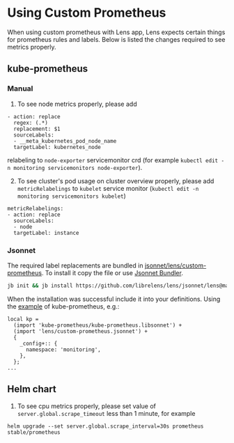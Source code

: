 # Using Custom Prometheus

When using custom prometheus with Lens app, Lens expects certain things for prometheus rules and labels. Below is listed the changes required to see metrics properly.

## kube-prometheus

### Manual

1. To see node metrics properly, please add

```
- action: replace
  regex: (.*)
  replacement: $1
  sourceLabels:
  - __meta_kubernetes_pod_node_name
  targetLabel: kubernetes_node
```

relabeling to `node-exporter` servicemonitor crd (for example `kubectl edit -n monitoring servicemonitors node-exporter`).

2. To see cluster's pod usage on cluster overview properly, please add `metricRelabelings` to `kubelet` service monitor (`kubectl edit -n monitoring servicemonitors kubelet`)

```
metricRelabelings:
- action: replace
  sourceLabels:
  - node
  targetLabel: instance
```

### Jsonnet

The required label replacements are bundled in [jsonnet/lens/custom-prometheus](../jsonnet/lens/custom-prometheus.jsonnet). To install it copy the file or use
[Jsonnet Bundler](https://github.com/jsonnet-bundler/jsonnet-bundler).

```bash
jb init && jb install https://github.com/librelens/lens/jsonnet/lens@master
```

When the installation was successful include it into your definitions. Using the [example](https://github.com/coreos/kube-prometheus#compiling) 
of kube-prometheus, e.g.:

```
local kp =
  (import 'kube-prometheus/kube-prometheus.libsonnet') +
  (import 'lens/custom-prometheus.jsonnet') +
  {
    _config+:: {
      namespace: 'monitoring',
    },
  };
...
```

## Helm chart

1. To see cpu metrics properly, please set value of `server.global.scrape_timeout` less than 1 minute, for example

```
helm upgrade --set server.global.scrape_interval=30s prometheus stable/prometheus
```

